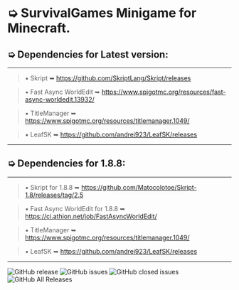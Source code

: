 # ➭ SurvivalGames Minigame for Minecraft.

## ➭ Dependencies for Latest version:
***
> ▪ Skript ➥ https://github.com/SkriptLang/Skript/releases

> ▪ Fast Async WorldEdit ➥ https://www.spigotmc.org/resources/fast-async-worldedit.13932/

> ▪ TitleManager ➥ https://www.spigotmc.org/resources/titlemanager.1049/

> ▪ LeafSK ➥ https://github.com/andrei923/LeafSK/releases
***

## ➭ Dependencies for 1.8.8:
***
> ▪ Skript for 1.8.8 ➥ https://github.com/Matocolotoe/Skript-1.8/releases/tag/2.5

> ▪ Fast Async WorldEdit for 1.8.8 ➥ https://ci.athion.net/job/FastAsyncWorldEdit/

> ▪ TitleManager ➥ https://www.spigotmc.org/resources/titlemanager.1049/

> ▪ LeafSK ➥ https://github.com/andrei923/LeafSK/releases
***

![GitHub release](https://img.shields.io/github/release/andrei923/QuickSurvivalGames.svg?style=for-the-badge)
![GitHub issues](https://img.shields.io/github/issues-raw/andrei923/QuickSurvivalGames.svg?style=for-the-badge)
![GitHub closed issues](https://img.shields.io/github/issues-closed-raw/andrei923/QuickSurvivalGames.svg?style=for-the-badge)
![GitHub All Releases](https://img.shields.io/github/downloads/andrei923/QuickSurvivalGames/total.svg?style=for-the-badge)
